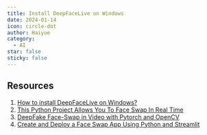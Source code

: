```yaml
---
title: Install DeepFaceLive on Windows
date: 2024-01-14
icon: circle-dot
author: Haiyue
category:
  - AI
star: false
sticky: false
--- 
```



## Resources
01. [How to install DeepFaceLive on Windows?](https://python.plainenglish.io/how-to-install-deepfacelive-on-windows-2347f2d10e2e)
02. [This Python Project Allows You To Face Swap In Real Time](https://preettheman.medium.com/this-python-project-allows-you-to-face-swap-in-real-time-85dc14a314cb)
03. [DeepFake Face-Swap in Video with Pytorch and OpenCV](https://python.plainenglish.io/deepfake-face-swap-in-video-with-pytorch-and-opencv-88e497e50ddd)
04. [Create and Deploy a Face Swap App Using Python and Streamlit](https://betterprogramming.pub/create-and-deploy-a-face-swap-app-using-python-and-streamlit-857b4b5b8ea2)